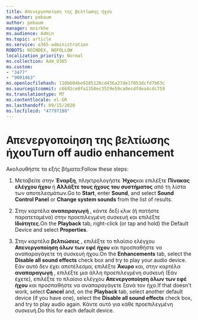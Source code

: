 ```yaml
---
title: Απενεργοποίηση της βελτίωσης ήχου
ms.author: pebaum
author: pebaum
manager: mnirkhe
ms.audience: Admin
ms.topic: article
ms.service: o365-administration
ROBOTS: NOINDEX, NOFOLLOW
localization_priority: Normal
ms.collection: Adm_O365
ms.custom:
- "3477"
- "9001463"
ms.openlocfilehash: 110b604be9285126cd436a27de1f053dcfd7b63c
ms.sourcegitcommit: c6692ce0fa1358ec3529e59ca0ecdfdea4cdc759
ms.translationtype: MT
ms.contentlocale: el-GR
ms.lasthandoff: 09/15/2020
ms.locfileid: "47797188"
---
```

# <a name="turn-off-audio-enhancement"></a><span data-ttu-id="d1551-102">Απενεργοποίηση της βελτίωσης ήχου</span><span class="sxs-lookup"><span data-stu-id="d1551-102">Turn off audio enhancement</span></span>

<span data-ttu-id="d1551-103">Ακολουθήστε τα εξής βήματα:</span><span class="sxs-lookup"><span data-stu-id="d1551-103">Follow these steps:</span></span>

1. <span data-ttu-id="d1551-104">Μεταβείτε στην **Έναρξη**, πληκτρολογήστε **Ήχος**και επιλέξτε **Πίνακας ελέγχου ήχου** ή **Αλλάξτε τους ήχους του συστήματος** από τη λίστα των αποτελεσμάτων.</span><span class="sxs-lookup"><span data-stu-id="d1551-104">Go to **Start**, enter **Sound**, and select **Sound Control Panel** or **Change system sounds** from the list of results.</span></span>

2. <span data-ttu-id="d1551-105">Στην καρτέλα **αναπαραγωγή** , κάντε δεξί κλικ (ή πατήστε παρατεταμένα) στην προεπιλεγμένη συσκευή και επιλέξτε **Ιδιότητες**.</span><span class="sxs-lookup"><span data-stu-id="d1551-105">On the **Playback** tab, right-click (or tap and hold) the Default Device and select **Properties**.</span></span>

3. <span data-ttu-id="d1551-106">Στην καρτέλα **βελτιώσεις** , επιλέξτε το πλαίσιο ελέγχου **Απενεργοποίηση όλων των εφέ ήχου** και προσπαθήστε να αναπαραγάγετε τη συσκευή ήχου.</span><span class="sxs-lookup"><span data-stu-id="d1551-106">On the **Enhancements** tab, select the **Disable all sound effects** check box and try to play your audio device.</span></span> <span data-ttu-id="d1551-107">Εάν αυτό δεν έχει αποτέλεσμα, επιλέξτε **Άκυρο** και, στην καρτέλα **αναπαραγωγή** , επιλέξτε μια άλλη προεπιλεγμένη συσκευή (Εάν έχετε), επιλέξτε το πλαίσιο ελέγχου **Απενεργοποίηση όλων των εφέ ήχου** και προσπαθήστε να αναπαραγάγετε ξανά τον ήχο.</span><span class="sxs-lookup"><span data-stu-id="d1551-107">If that doesn't work, select **Cancel** and, on the **Playback** tab, select another default device (if you have one), select the **Disable all sound effects** check box, and try to play audio again.</span></span> <span data-ttu-id="d1551-108">Κάντε αυτό για κάθε προεπιλεγμένη συσκευή.</span><span class="sxs-lookup"><span data-stu-id="d1551-108">Do this for each default device.</span></span>
